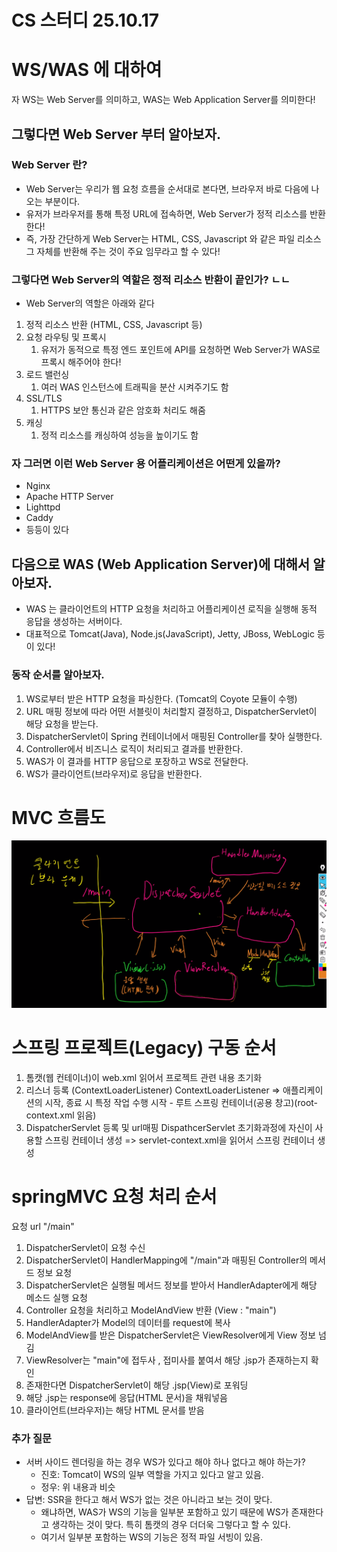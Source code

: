 # CS 스터디 25.10.17

# WS/WAS 에 대하여

자 WS는 Web Server를 의미하고, WAS는 Web Application Server를 의미한다!

## 그렇다면 Web Server 부터 알아보자.

### Web Server 란?

- Web Server는 우리가 웹 요청 흐름을 순서대로 본다면, 브라우저 바로 다음에 나오는 부분이다.
- 유저가 브라우저를 통해 특정 URL에 접속하면, Web Server가 정적 리소스를 반환한다!
- 즉, 가장 간단하게 Web Server는 HTML, CSS, Javascript 와 같은 파일 리소스 그 자체를 반환해 주는 것이 주요 임무라고 할 수 있다!

### 그렇다면 Web Server의 역할은 정적 리소스 반환이 끝인가? ㄴㄴ

- Web Server의 역할은 아래와 같다

1. 정적 리소스 반환 (HTML, CSS, Javascript 등)
2. 요청 라우팅 및 프록시
   1. 유저가 동적으로 특정 엔드 포인트에 API를 요청하면 Web Server가 WAS로 프록시 해주어야 한다!
3. 로드 밸런싱
   1. 여러 WAS 인스턴스에 트래픽을 분산 시켜주기도 함
4. SSL/TLS
   1. HTTPS 보안 통신과 같은 암호화 처리도 해줌
5. 캐싱
   1. 정적 리소스를 캐싱하여 성능을 높이기도 함

### 자 그러면 이런 Web Server 용 어플리케이션은 어떤게 있을까?

- Nginx
- Apache HTTP Server
- Lighttpd
- Caddy
- 등등이 있다

## 다음으로 WAS (Web Application Server)에 대해서 알아보자.

- WAS 는 클라이언트의 HTTP 요청을 처리하고 어플리케이션 로직을 실행해 동적 응답을 생성하는 서버이다.
- 대표적으로 Tomcat(Java), Node.js(JavaScript), Jetty, JBoss, WebLogic 등이 있다!

### 동작 순서를 알아보자.

1. WS로부터 받은 HTTP 요청을 파싱한다. (Tomcat의 Coyote 모듈이 수행)
2. URL 매핑 정보에 따라 어떤 서블릿이 처리할지 결정하고, DispatcherServlet이 해당 요청을 받는다.
3. DispatcherServlet이 Spring 컨테이너에서 매핑된 Controller를 찾아 실행한다.
4. Controller에서 비즈니스 로직이 처리되고 결과를 반환한다.
5. WAS가 이 결과를 HTTP 응답으로 포장하고 WS로 전달한다.
6. WS가 클라이언트(브라우저)로 응답을 반환한다.

# MVC 흐름도

![was_mvc_처리.png](./image/was_mvc_처리.png)

# 스프링 프로젝트(Legacy) 구동 순서

1. 톰캣(웹 컨테이너)이 web.xml 읽어서 프로젝트 관련 내용 초기화
2. 리스너 등록 (ContextLoaderListener)
   ContextLoaderListener
   => 애플리케이션의 시작, 종료 시 특정 작업 수행
   시작 - 루트 스프링 컨테이너(공용 창고)(root-context.xml 읽음)
3. DispatcherServlet 등록 및 url매핑
   DispathcerServlet 초기화과정에 자신이 사용할 스프링 컨테이너 생성
   => servlet-context.xml을 읽어서 스프링 컨테이너 생성

# springMVC 요청 처리 순서

요청 url "/main"

1. DispatcherServlet이 요청 수신
2. DispatcherServlet이 HandlerMapping에 "/main"과 매핑된 Controller의 메서드 정보 요청
3. DispatcherServlet은 실행될 메서드 정보를 받아서 HandlerAdapter에게 해당 메소드 실행 요청
4. Controller 요청을 처리하고 ModelAndView 반환 (View : "main")
5. HandlerAdapter가 Model의 데이터를 request에 복사
6. ModelAndView를 받은 DispatcherServlet은 ViewResolver에게 View 정보 넘김
7. ViewResolver는 "main"에 접두사 , 접미사를 붙여서 해당 .jsp가 존재하는지 확인
8. 존재한다면 DispatcherServlet이 해당 .jsp(View)로 포워딩
9. 해당 .jsp는 response에 응답(HTML 문서)을 채워넣음
10. 클라이언트(브라우저)는 해당 HTML 문서를 받음

### 추가 질문

- 서버 사이드 렌더링을 하는 경우 WS가 있다고 해야 하나 없다고 해야 하는가?
  - 진호: Tomcat이 WS의 일부 역할을 가지고 있다고 알고 있음.
  - 정우: 위 내용과 비슷
- 답변: SSR을 한다고 해서 WS가 없는 것은 아니라고 보는 것이 맞다.
  - 왜냐하면, WAS가 WS의 기능을 일부분 포함하고 있기 때문에 WS가 존재한다고 생각하는 것이 맞다. 특히 톰캣의 경우 더더욱 그렇다고 할 수 있다.
  - 여기서 일부분 포함하는 WS의 기능은 정적 파일 서빙이 있음.
